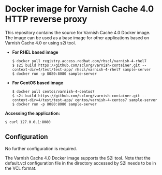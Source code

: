 Docker image for Varnish Cache 4.0 HTTP reverse proxy
=====================================================

This repository contains the source for Varnish Cache 4.0 Docker image.
The image can be used as a base image for other applications based on Varnish Cache 4.0 or using s2i tool.


*  **For RHEL based image**
    ```
    $ docker pull registry.access.redhat.com/rhscl/varnish-4-rhel7
    $ s2i build https://github.com/sclorg/varnish-container.git --context-dir=4/test/test-app/ rhscl/varnish-4-rhel7 sample-server
    $ docker run -p 8080:8080 sample-server
    ```

*  **For CentOS based image**
    ```
    $ docker pull centos/varnish-4-centos7
    $ s2i build https://github.com/sclorg/varnish-container.git --context-dir=4/test/test-app/ centos/varnish-4-centos7 sample-server
    $ docker run -p 8080:8080 sample-server
    ```

**Accessing the application:**
```
$ curl 127.0.0.1:8080
```


Configuration
-------------
No further configuration is required.

The Varnish Cache 4.0 Docker image supports the S2I tool. Note that the default.vcl configuration file in the directory accessed by S2I needs to be in the VCL format.

